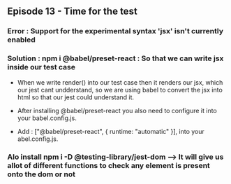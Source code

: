 ## Episode 13 - Time for the test

### Error : Support for the experimental syntax 'jsx' isn't currently enabled
### Solution : npm i @babel/preset-react : So that we can write jsx inside our test case

- When we write render() into our test case then it renders our jsx, which our jest cant undderstand, so we are using babel to convert the jsx into html so that our jest could understand it.

- After installing @babel/preset-react you also need to configure it into your babel.config.js.

- Add : ["@babel/preset-react", { runtime: "automatic" }], into your abel.config.js.

### Alo install npm i -D  @testing-library/jest-dom --> It will give us allot of different functions to check any element is present onto the dom or not